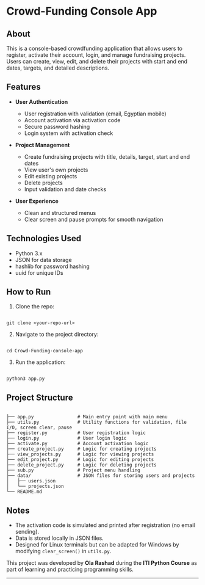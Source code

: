 

# Crowd-Funding Console App

## About
This is a console-based crowdfunding application that allows users to register, activate their account, login, and manage fundraising projects. Users can create, view, edit, and delete their projects with start and end dates, targets, and detailed descriptions.

## Features
- **User Authentication**
  - User registration with validation (email, Egyptian mobile)
  - Account activation via activation code
  - Secure password hashing
  - Login system with activation check

- **Project Management**
  - Create fundraising projects with title, details, target, start and end dates
  - View user's own projects
  - Edit existing projects
  - Delete projects
  - Input validation and date checks

- **User Experience**
  - Clean and structured menus
  - Clear screen and pause prompts for smooth navigation

## Technologies Used
- Python 3.x
- JSON for data storage
- hashlib for password hashing
- uuid for unique IDs

## How to Run
1. Clone the repo:
```

git clone <your-repo-url>

```
2. Navigate to the project directory:
```

cd Crowd-Funding-console-app

```
3. Run the application:
```

python3 app.py

```

## Project Structure
```

├── app.py                # Main entry point with main menu
├── utils.py              # Utility functions for validation, file I/O, screen clear, pause
├── register.py           # User registration logic
├── login.py              # User login logic
├── activate.py           # Account activation logic
├── create_project.py     # Logic for creating projects
├── view_projects.py      # Logic for viewing projects
├── edit_project.py       # Logic for editing projects
├── delete_project.py     # Logic for deleting projects
├── sub.py                # Project menu handling
├── data/                 # JSON files for storing users and projects
│   ├── users.json
│   └── projects.json
└── README.md

```

## Notes
- The activation code is simulated and printed after registration (no email sending).
- Data is stored locally in JSON files.
- Designed for Linux terminals but can be adapted for Windows by modifying `clear_screen()` in `utils.py`.


This project was developed by **Ola Rashad** during the **ITI Python Course** as part of learning and practicing programming skills.


---
